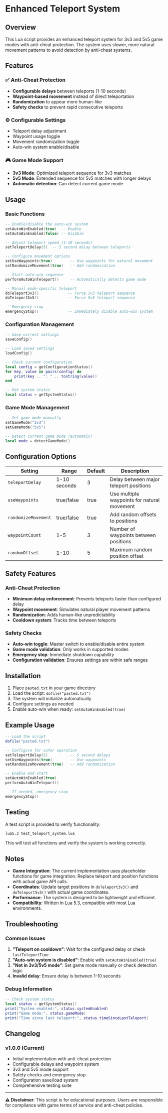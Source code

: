# Enhanced Teleport System

## Overview

This Lua script provides an enhanced teleport system for 3v3 and 5v5 game modes with anti-cheat protection. The system uses slower, more natural movement patterns to avoid detection by anti-cheat systems.

## Features

### ✅ Anti-Cheat Protection
- **Configurable delays** between teleports (1-10 seconds)
- **Waypoint-based movement** instead of direct teleportation
- **Randomization** to appear more human-like
- **Safety checks** to prevent rapid consecutive teleports

### ⚙️ Configurable Settings
- Teleport delay adjustment
- Waypoint usage toggle
- Movement randomization toggle
- Auto-win system enable/disable

### 🎮 Game Mode Support
- **3v3 Mode**: Optimized teleport sequence for 3v3 matches
- **5v5 Mode**: Extended sequence for 5v5 matches with longer delays
- **Automatic detection**: Can detect current game mode

## Usage

### Basic Functions

```lua
-- Enable/disable the auto-win system
setAutoWinEnabled(true)  -- Enable
setAutoWinEnabled(false) -- Disable

-- Adjust teleport speed (1-10 seconds)
setTeleportDelay(5)  -- 5 second delay between teleports

-- Configure movement options
setUseWaypoints(true)        -- Use waypoints for natural movement
setRandomizeMovement(true)   -- Add randomization

-- Start auto-win sequence
performAutoWinTeleport()     -- Automatically detects game mode

-- Manual mode-specific teleport
doTeleport3v3()             -- Force 3v3 teleport sequence
doTeleport5v5()             -- Force 5v5 teleport sequence

-- Emergency stop
emergencyStop()             -- Immediately disable auto-win system
```

### Configuration Management

```lua
-- Save current settings
saveConfig()

-- Load saved settings
loadConfig()

-- Check current configuration
local config = getConfigurationStatus()
for key, value in pairs(config) do
    print(key .. ": " .. tostring(value))
end

-- Get system status
local status = getSystemStatus()
```

### Game Mode Management

```lua
-- Set game mode manually
setGameMode("3v3")
setGameMode("5v5")

-- Detect current game mode (automatic)
local mode = detectGameMode()
```

## Configuration Options

| Setting | Range | Default | Description |
|---------|-------|---------|-------------|
| `teleportDelay` | 1-10 seconds | 3 | Delay between major teleport positions |
| `useWaypoints` | true/false | true | Use multiple waypoints for natural movement |
| `randomizeMovement` | true/false | true | Add random offsets to positions |
| `waypointCount` | 1-5 | 3 | Number of waypoints between positions |
| `randomOffset` | 1-10 | 5 | Maximum random position offset |

## Safety Features

### Anti-Cheat Protection
- **Minimum delay enforcement**: Prevents teleports faster than configured delay
- **Waypoint movement**: Simulates natural player movement patterns
- **Randomization**: Adds human-like unpredictability
- **Cooldown system**: Tracks time between teleports

### Safety Checks
- **Auto-win toggle**: Master switch to enable/disable entire system
- **Game mode validation**: Only works in supported modes
- **Emergency stop**: Immediate shutdown capability
- **Configuration validation**: Ensures settings are within safe ranges

## Installation

1. Place `pasted.txt` in your game directory
2. Load the script: `dofile("pasted.txt")`
3. The system will initialize automatically
4. Configure settings as needed
5. Enable auto-win when ready: `setAutoWinEnabled(true)`

## Example Usage

```lua
-- Load the script
dofile("pasted.txt")

-- Configure for safer operation
setTeleportDelay(5)          -- 5 second delays
setUseWaypoints(true)        -- Use waypoints
setRandomizeMovement(true)   -- Add randomization

-- Enable and start
setAutoWinEnabled(true)
performAutoWinTeleport()

-- If needed, emergency stop
emergencyStop()
```

## Testing

A test script is provided to verify functionality:

```bash
lua5.3 test_teleport_system.lua
```

This will test all functions and verify the system is working correctly.

## Notes

- **Game Integration**: The current implementation uses placeholder functions for game integration. Replace teleport and position functions with actual game API calls.
- **Coordinates**: Update target positions in `doTeleport3v3()` and `doTeleport5v5()` with actual game coordinates.
- **Performance**: The system is designed to be lightweight and efficient.
- **Compatibility**: Written in Lua 5.3, compatible with most Lua environments.

## Troubleshooting

### Common Issues

1. **"Teleport on cooldown"**: Wait for the configured delay or check `lastTeleportTime`
2. **"Auto-win system is disabled"**: Enable with `setAutoWinEnabled(true)`
3. **"Not in 3v3/5v5 mode"**: Set game mode manually or check detection logic
4. **Invalid delay**: Ensure delay is between 1-10 seconds

### Debug Information

```lua
-- Check system status
local status = getSystemStatus()
print("System enabled:", status.systemEnabled)
print("Game mode:", status.gameMode)
print("Time since last teleport:", status.timeSinceLastTeleport)
```

## Changelog

### v1.0.0 (Current)
- Initial implementation with anti-cheat protection
- Configurable delays and waypoint system
- 3v3 and 5v5 mode support
- Safety checks and emergency stop
- Configuration save/load system
- Comprehensive testing suite

---

**⚠️ Disclaimer**: This script is for educational purposes. Users are responsible for compliance with game terms of service and anti-cheat policies.
